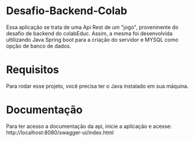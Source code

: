 # Desafio-Backend-Colab
Essa aplicação se trata de uma Api Rest de um "jogo", proveninente do desafio de backend do colabEduc. Assim, a mesma foi desenvolvida ultilizando Java Spring boot para a criação do servidor e MYSQL como opção de banco de dados.

# Requisitos
Para rodar esse projeto, você precisa ter o Java instalado em sua máquina.

# Documentação
Para ter acesso a documentação da api, inicie a aplicação e acesse: http://localhost:8080/swagger-ui/index.html
